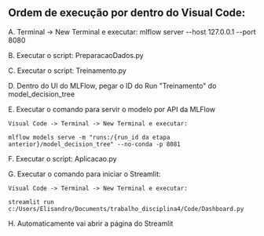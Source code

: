 ## Ordem de execução por dentro do Visual Code:
A. Terminal -> New Terminal e executar: mlflow server --host 127.0.0.1 --port 8080

B. Executar o script: PreparacaoDados.py

C. Executar o script: Treinamento.py

D. Dentro do UI do MLFlow, pegar o ID do Run "Treinamento" do model_decision_tree

E. Executar o comando para servir o modelo por API da MLFlow
    
    Visual Code -> Terminal -> New Terminal e executar: 

    mlflow models serve -m "runs:/{run_id da etapa anterior}/model_decision_tree" --no-conda -p 8081

F. Executar o script: Aplicacao.py

G. Executar o comando para iniciar o Streamlit:
   
    Visual Code -> Terminal -> New Terminal e executar:
   
    streamlit run c:/Users/Elisandro/Documents/trabalho_disciplina4/Code/Dashboard.py

H. Automaticamente vai abrir a página do Streamlit
